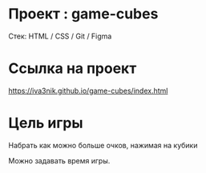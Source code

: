 # Проект : game-cubes

Cтек: HTML / CSS / Git / Figma

# **Ссылка на проект**
https://iva3nik.github.io/game-cubes/index.html

# Цель игры
Набрать как можно больше очков, нажимая на кубики

Можно задавать время игры.